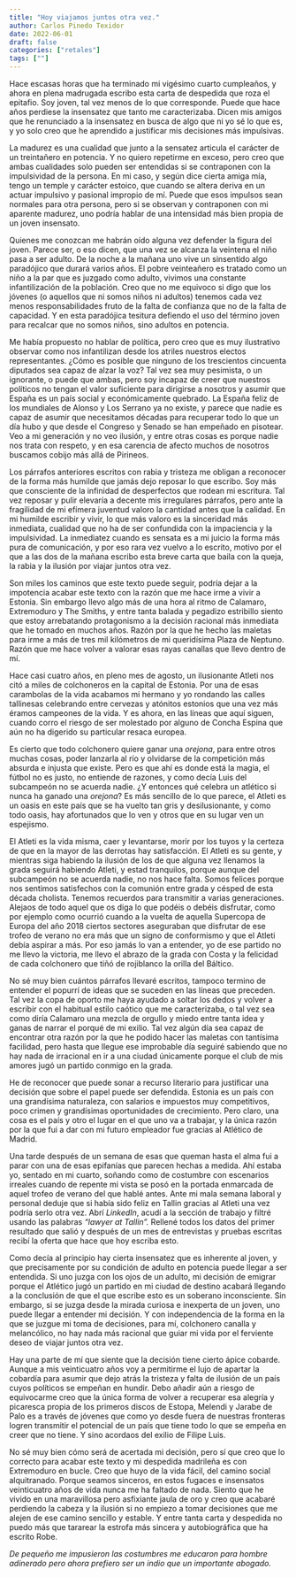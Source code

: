 ```yaml
---
title: "Hoy viajamos juntos otra vez."
author: Carlos Pinedo Texidor
date: 2022-06-01
draft: false
categories: ["retales"]
tags: [""]
---
```

Hace escasas horas que ha terminado mi vigésimo cuarto cumpleaños, y ahora en plena madrugada escribo esta carta de despedida que roza el epitafio. Soy joven, tal vez menos de lo que corresponde. Puede que hace años perdiese la insensatez que tanto me caracterizaba. Dicen mis amigos que he renunciado a la insensatez en busca de algo que ni yo sé lo que es, y yo solo creo que he aprendido a justificar mis decisiones más impulsivas.

La madurez es una cualidad que junto a la sensatez articula el carácter de un treintañero en potencia. Y no quiero repetirme en exceso, pero creo que ambas cualidades solo pueden ser entendidas si se contraponen con la impulsividad de la persona. En mi caso, y según dice cierta amiga mía, tengo un temple y carácter estoico, que cuando se altera deriva en un actuar impulsivo y pasional impropio de mí. Puede que esos impulsos sean normales para otra persona, pero si se observan y contraponen con mi aparente madurez, uno podría hablar de una intensidad más bien propia de un joven insensato. 

Quienes me conozcan me habrán oído alguna vez defender la figura del joven. Parece ser, o eso dicen, que una vez se alcanza la veintena el niño pasa a ser adulto. De la noche a la mañana uno vive un sinsentido algo paradójico que durará varios años. El pobre veinteañero es tratado como un niño a la par que es juzgado como adulto, vivimos una constante infantilización de la población. Creo que no me equivoco si digo que los jóvenes (o aquellos que ni somos niños ni adultos) tenemos cada vez menos responsabilidades fruto de la falta de confianza que no de la falta de capacidad. Y en esta paradójica tesitura defiendo el uso del término joven para recalcar que no somos niños, sino adultos en potencia.

Me había propuesto no hablar de política, pero creo que es muy ilustrativo observar como nos infantilizan desde los atriles nuestros electos representantes. ¿Cómo es posible que ninguno de los trescientos cincuenta diputados sea capaz de alzar la voz? Tal vez sea muy pesimista, o un ignorante, o puede que ambas, pero soy incapaz de creer que nuestros políticos no tengan el valor suficiente para dirigirse a nosotros y asumir que España es un país social y económicamente quebrado. La España feliz de los mundiales de Alonso y Los Serrano ya no existe, y parece que nadie es capaz de asumir que necesitamos décadas para recuperar todo lo que un día hubo y que desde el Congreso y Senado se han empeñado en pisotear. Veo a mi generación y no veo ilusión, y entre otras cosas es porque nadie nos trata con respeto, y en esa carencia de afecto muchos de nosotros buscamos cobijo más allá de Pirineos. 

Los párrafos anteriores escritos con rabia y tristeza me obligan a reconocer de la forma más humilde que jamás dejo reposar lo que escribo. Soy más que consciente de la infinidad de desperfectos que rodean mi escritura. Tal vez reposar y pulir elevaría a decente mis irregulares párrafos, pero ante la fragilidad de mi efímera juventud valoro la cantidad antes que la calidad.  En mi humilde escribir y vivir, lo que más valoro es la sinceridad más inmediata, cualidad que no ha de ser confundida con la impaciencia y la impulsividad. La inmediatez cuando es sensata es a mi juicio la forma más pura de comunicación, y por eso rara vez vuelvo a lo escrito, motivo por el que a las dos de la mañana escribo esta breve carta que baila con la queja, la rabia y la ilusión por viajar juntos otra vez.
 
Son miles los caminos que este texto puede seguir, podría dejar a la impotencia acabar este texto con la razón que me hace irme a vivir a Estonia. Sin embargo llevo algo más de una hora al ritmo de Calamaro, Extremoduro y The Smiths, y entre tanta balada y pegadizo estribillo siento que estoy arrebatando protagonismo a la decisión racional más inmediata que he tomado en muchos años. Razón por la que he hecho las maletas para irme a más de tres mil kilómetros de mi queridísima Plaza de Neptuno. Razón que me hace volver a valorar esas rayas canallas que llevo dentro de mí.

Hace casi cuatro años, en pleno mes de agosto, un ilusionante Atleti nos citó a miles de colchoneros en la capital de Estonia. Por una de esas carambolas de la vida acabamos mi hermano y yo rondando las calles tallinesas celebrando entre cervezas y atónitos estonios que una vez más éramos campeones de la vida. Y es ahora, en las líneas que aquí siguen, cuando corro el riesgo de ser molestado por alguno de Concha Espina que aún no ha digerido su particular resaca europea.

Es cierto que todo colchonero quiere ganar una *orejona*, para entre otros muchas cosas, poder lanzarla al río y olvidarse de la competición más absurda e injusta que existe. Pero es que ahí es donde está la magia, el fútbol no es justo, no entiende de razones, y como decía Luis del subcampeón no se acuerda nadie. ¿Y entonces qué celebra un atlético si nunca ha ganado una *orejona*? Es más sencillo de lo que parece, el Atleti es un oasis en este país que se ha vuelto tan gris y desilusionante, y como todo oasis, hay afortunados que lo ven y otros que en su lugar ven un espejismo.

El Atleti es la vida misma, caer y levantarse, morir por los tuyos y la certeza de que en la mayor de las derrotas hay satisfacción. El Atleti es su gente, y mientras siga habiendo la ilusión de los de que alguna vez llenamos la grada seguirá habiendo Atleti, y estad tranquilos, porque aunque del subcampeón no se acuerda nadie, no nos hace falta. Somos felices porque nos sentimos satisfechos con la comunión entre grada y césped de esta década cholista. Tenemos recuerdos para transmitir a varias generaciones. Alejaos de todo aquel que os diga lo que podéis o debéis disfrutar, como por ejemplo como ocurrió cuando a la vuelta de aquella Supercopa de Europa del año 2018 ciertos sectores aseguraban que disfrutar de ese trofeo de verano no era más que un signo de conformismo y que el Atleti debía aspirar a más. Por eso jamás lo van a entender, yo de ese partido no me llevo la victoria, me llevo el abrazo de la grada con Costa y la felicidad de cada colchonero que tiñó de rojiblanco la orilla del Báltico. 

No sé muy bien cuántos párrafos llevaré escritos, tampoco termino de entender el popurrí de ideas que se suceden en las líneas que preceden. Tal vez la copa de oporto me haya ayudado a soltar los dedos y volver a escribir con el habitual estilo caótico que me caracterizaba, o tal vez sea como diría Calamaro una mezcla de orgullo y miedo entre tanta idea y ganas de narrar el porqué de mi exilio. Tal vez algún día sea capaz de encontrar otra razón por la que he podido hacer las maletas con tantísima facilidad, pero hasta que llegue ese improbable día seguiré sabiendo que no hay nada de irracional en ir a una ciudad únicamente porque el club de mis amores jugó un partido conmigo en la grada.

He de reconocer que puede sonar a recurso literario para justificar una decisión que sobre el papel puede ser defendida. Estonia es un país con una grandísima naturaleza, con salarios e impuestos muy competitivos, poco crimen y grandísimas oportunidades de crecimiento. Pero claro, una cosa es el país y otro el lugar en el que uno va a trabajar, y la única razón por la que fui a dar con mi futuro empleador fue gracias al Atlético de Madrid. 

Una tarde después de un semana de esas que queman hasta el alma fui a parar con una de esas epifanías que parecen hechas a medida. Ahí estaba yo, sentado en mi cuarto, soñando como de costumbre con escenarios irreales cuando de repente mi vista se posó en la portada enmarcada de aquel trofeo de verano del que hablé antes. Ante mi mala semana laboral y personal deduje que si había sido feliz en Tallin gracias al Atleti una vez podría serlo otra vez. Abrí *LinkedIn*, acudí a la sección de trabajo y filtré usando las palabras *“lawyer at Tallin”.* Rellené todos los datos del primer resultado que salió y después de un mes de entrevistas y pruebas escritas recibí la oferta que hace que hoy escriba esto.

Como decía al principio hay cierta insensatez que es inherente al joven, y que precisamente por su condición de adulto en potencia puede llegar a ser entendida. Si uno juzga con los ojos de un adulto, mi decisión de emigrar porque el Atlético jugó un partido en mi ciudad de destino acabará llegando a la conclusión de que el que escribe esto es un soberano inconsciente. Sin embargo, si se juzga desde la mirada curiosa e inexperta de un joven, uno puede llegar a entender mi decisión. Y con independencia de la forma en la que se juzgue mi toma de decisiones, para mí, colchonero canalla y melancólico, no hay nada más racional que guiar mi vida por el ferviente deseo de viajar juntos otra vez.

Hay una parte de mí que siente que la decisión tiene cierto ápice cobarde. Aunque a mis veinticuatro años voy a permitirme el lujo de apartar la cobardía para asumir que dejo atrás la tristeza y falta de ilusión de un país cuyos políticos se empeñan en hundir. Debo añadir aún a riesgo de equivocarme creo que la única forma de volver a recuperar esa alegría y picaresca propia de los primeros discos de Estopa, Melendi y Jarabe de Palo es a través de jóvenes que como yo desde fuera de nuestras fronteras logren transmitir el potencial de un país que tiene todo lo que se empeña en creer que no tiene. Y sino acordaos del exilio de Filipe Luis.

No sé muy bien cómo será de acertada mi decisión, pero sí que creo que lo correcto para acabar este texto y mi despedida madrileña es con Extremoduro en bucle. Creo que huyo de la vida fácil, del camino social alquitranado. Porque seamos sinceros, en estos fugaces e insensatos veinticuatro años de vida nunca me ha faltado de nada. Siento que he vivido en una maravillosa pero asfixiante jaula de oro y creo que acabaré perdiendo la cabeza y la ilusión si no empiezo a tomar decisiones que me alejen de ese camino sencillo y estable. Y entre tanta carta y despedida no puedo más que tararear la estrofa más sincera y autobiográfica que ha escrito Robe.

*De pequeño me impusieron las costumbres*
*me educaron para hombre adinerado*
*pero ahora prefiero ser un indio*
*que un importante abogado.*
